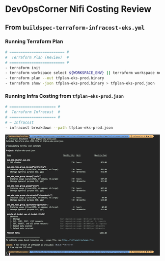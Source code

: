 # DevOpsCorner Nifi Costing Review

## From `buildspec-terraform-infracost-eks.yml`

### Running Terraform Plan

```bash
# ========================= #
#  Terraform Plan (Review)  #
# ========================= #
- terraform init
- terraform workspace select ${WORKSPACE_ENV} || terraform workspace new ${WORKSPACE_ENV}
- terraform plan --out tfplan-eks-prod.binary
- terraform show -json tfplan-eks-prod.binary > tfplan-eks-prod.json
```

### Running Infra Costing from `tfplan-eks-prod.json`

```bash
# ===================== #
#  Terraform Infracost  #
# ===================== #
# ~ Infracost
- infracost breakdown --path tfplan-eks-prod.json
```

![04-terraform-infracost-eks-prod.png](assets/terraform/04-terraform-infracost-eks-prod.png)
